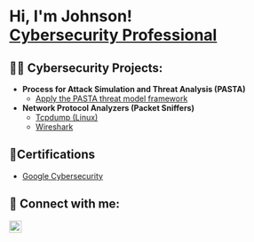 <h1>Hi, I'm Johnson! <br/><a <a href="https://www.linkedin.com/in/johnson-edouard-0b9b712b/">Cybersecurity Professional</a>

<h2>👨‍💻 Cybersecurity Projects:</h2>

- <b>Process for Attack Simulation and Threat Analysis (PASTA)</b>
  - [Apply the PASTA threat model framework](https://github.com/JEdouard01/ApplyPASTAThreatModelFramework)
- <b>Network Protocol Analyzers (Packet Sniffers)</b>
  - [Tcpdump (Linux)](https://github.com/JEdouard01/CaptureNetworkTraffic/blob/main/README.md)</b></i>
  - [Wireshark](https://github.com/JEdouard01/Wireshark/edit/main/README.md)</b></i>

<h2>📄Certifications</h2>

-  [Google Cybersecurity](https://coursera.org/verify/professional-cert/DNXDRHT7H74P)

<h2> 🤳 Connect with me:</h2>


[<img align="left" alt="JoshMadakor | LinkedIn" width="22px" src="https://cdn.jsdelivr.net/npm/simple-icons@v3/icons/linkedin.svg" />][linkedin]


[linkedin]: https://www.linkedin.com/in/johnson-edouard-0b9b712b/

<!--
**JEdouard01/JEdouard01** is a ✨ _special_ ✨ repository because its `README.md` (this file) appears on your GitHub profile.

Here are some ideas to get you started:

- 🔭 I’m currently working on ...
- 🌱 I’m currently learning ...
- 👯 I’m looking to collaborate on ...
- 🤔 I’m looking for help with ...
- 💬 Ask me about ...
- 📫 How to reach me: ...
- 😄 Pronouns: ...
- ⚡ Fun fact: ...
-->
